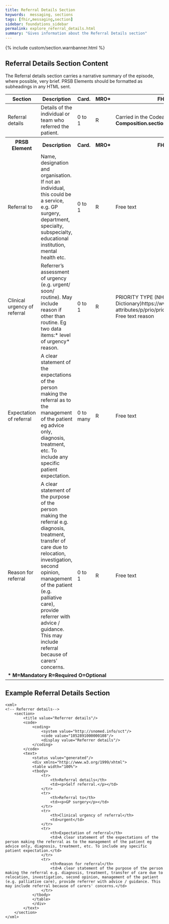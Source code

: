 ```yaml
---
title: Referral Details Section
keywords:  messaging, sections
tags: [fhir,messaging,section]
sidebar: foundations_sidebar
permalink: explore_referral_details.html
summary: "Gives information about the Referral Details section"
---
```


{% include custom/section.warnbanner.html %}

## Referral Details Section Content ##
The Referral details section carries a narrative summary of the episode, where possible, very brief. PRSB Elements should be formatted as subheadings in any HTML sent.

<table style="width:100%;max-width: 100%;">
	<thead>
		<tr>
			<th width="15%">Section</th>
			<th width="35%">Description</th>
			<th width="5%">Card.</th>
			<th width="5%">MRO*</th>
			<th width="40%">FHIR Target and Guidance</th>
		</tr>
	</thead>
	<tbody>
		<tr>
			<td>Referral details</td>
			<td>Details of the individual or team who referred the patient.</td>
			<td>0 to 1</td>
			<td>R</td>
			<td>Carried in the CodeableConcept of <b>Composition.section.code</b> FHIR element.</td>
		</tr>
		<tr>
			<th>PRSB Element</th>
			<th>Description</th>
			<th>Card.</th>
			<th>MRO*</th>
			<th>FHIR Target and Guidance</th>		
		</tr>
		<tr>
   			<td>Referral to</td>
   			<td>Name, designation and organisation. If not an individual, this could be a service, e.g. GP surgery, department, specialty, subspecialty, educational institution, mental health etc.</td>
   			<td>0 to 1</td>
   			<td>R</td>
   			<td>Free text</td>
  		</tr>		
		<tr>
   			<td>Clinical urgency of referral</td>
   			<td>Referrer’s assessment of urgency (e.g. urgent/ soon/ routine). May include reason if other than routine. Eg two data items:* level of urgency* reason.</td>
   			<td>0 to 1</td>
   			<td>R</td>
   			<td>PRIORITY TYPE (NHS Data Dictionary)https://www.datadictionary.nhs.uk/data_dictionary/<br/>
			attributes/p/prio/priority_type_de.asp?shownav=1
<br/>
Free text reason </td>
  		</tr>		
		<tr>
   			<td>Expectation of referral</td>
   			<td>A clear statement of the expectations of the person making the referral as to the management of the patient eg advice only, diagnosis, treatment, etc. To include any specific patient expectation.</td>
   			<td>0 to many</td>
   			<td>R</td>
   			<td>Free text</td>
  		</tr>		
		<tr>
   			<td>Reason for referral</td>
   			<td>A clear statement of the purpose of the person making the referral e.g. diagnosis, treatment, transfer of care due to relocation, investigation, second opinion, management of the patient (e.g. palliative care), provide referrer with advice / guidance. This may include referral because of carers' concerns.</td>
   			<td>0 to 1</td>
   			<td>R</td>
   			<td>Free text</td>
  		</tr>
		<tr>
		<td colspan="5"><b>* M=Mandatory R=Required O=Optional</b></td>
		</tr>
	</tbody>
</table>

##  Example Referral Details Section ##

```
<xml>
<!-- Referrer details-->
	<section>
		<title value="Referrer details"/>
		<code>
			<coding>
				<system value="http://snomed.info/sct"/>
				<code value="1052891000000108"/>
				<display value="Referrer details"/>
			</coding>
		</code>
		<text>
			<status value="generated"/>
			<div xmlns="http://www.w3.org/1999/xhtml">
			<table width="100%">
			<tbody>				
				<tr>
					<th>Referral details</th>
					<td><p>Self referral.</p></td>
				</tr>
				<tr>
					<th>Referral to</th>
					<td><p>GP surgery</p></td>
				</tr>		
				<tr>
					<th>Clinical urgency of referral</th>
					<td>urgent</td>
				</tr>		
				<tr>
					<th>Expectation of referral</th>
					<td>A clear statement of the expectations of the person making the referral as to the management of the patient eg advice only, diagnosis, treatment, etc. To include any specific patient expectation.</td>
				</tr>		
				<tr>
					<th>Reason for referral</th>
					<td>A clear statement of the purpose of the person making the referral e.g. diagnosis, treatment, transfer of care due to relocation, investigation, second opinion, management of the patient (e.g. palliative care), provide referrer with advice / guidance. This may include referral because of carers' concerns.</td>
				</tr>
			</tbody>
			</table>
			</div>
		</text>
	</section>
</xml>
```